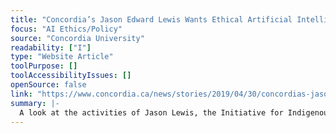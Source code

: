 ```yaml
---
title: "Concordia’s Jason Edward Lewis Wants Ethical Artificial Intelligence with an Indigenous Worldview"
focus: "AI Ethics/Policy"
source: "Concordia University"
readability: ["I"]
type: "Website Article"
toolPurpose: []
toolAccessibilityIssues: []
openSource: false
link: "https://www.concordia.ca/news/stories/2019/04/30/concordias-jason-lewis-wants-ethical-artificial-intelligence-with-an-indigenous-worldview.html"
summary: |-
  A look at the activities of Jason Lewis, the Initiative for Indigenous Futures (IIF) and the Indigenous Epistemology and AI Working Group.
---
```


